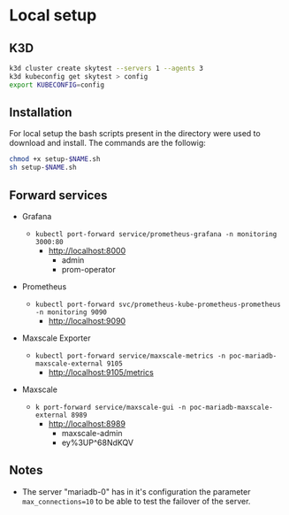 # Local setup

## K3D

```Bash
k3d cluster create skytest --servers 1 --agents 3
k3d kubeconfig get skytest > config
export KUBECONFIG=config
```

## Installation

For local setup the bash scripts present in the directory were used to download and install.
The commands are the followig:

```Bash
chmod +x setup-$NAME.sh
sh setup-$NAME.sh
```

## Forward services

- Grafana
  - `kubectl port-forward service/prometheus-grafana -n monitoring 3000:80`
    - <http://localhost:8000>
      - admin
      - prom-operator

- Prometheus
  - `kubectl port-forward svc/prometheus-kube-prometheus-prometheus -n monitoring 9090`
    - <http://localhost:9090>

- Maxscale Exporter
  - `kubectl port-forward service/maxscale-metrics -n poc-mariadb-maxscale-external 9105`
    - <http://localhost:9105/metrics>

- Maxscale
  - `k port-forward service/maxscale-gui -n poc-mariadb-maxscale-external 8989`
    - <http://localhost:8989>
      - maxscale-admin
      - ey%3UP^68NdKQV

## Notes

- The server "mariadb-0" has in it's configuration the parameter `max_connections=10` to be able to test the failover of the server.
